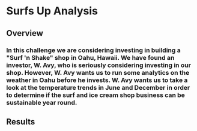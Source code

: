 # Surfs Up Analysis

## Overview

### In this challenge we are considering investing in building a "Surf 'n Shake" shop in Oahu, Hawaii. We have found an investor, W. Avy, who is seriously considering investing in our shop. However, W. Avy wants us to run some analytics on the weather in Oahu before he invests. W. Avy wants us to take a look at the temperature trends in June and December in order to determine if the surf and ice cream shop business can be sustainable year round. 

## Results

### 
